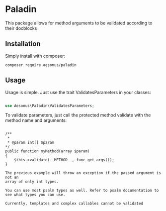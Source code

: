 # Paladin

This package allows for method arguments to be validated according to their docblocks

## Installation

Simply install with composer:

```
composer require aesonus/paladin
```

## Usage

Usage is simple. Just use the trait ValidatesParameters in your classes:

```php

use Aesonus\Paladin\ValidatesParameters;

```

To validate parameters, just call the protected method validate with the method name
and arguments:

```

/**
 *
 * @param int[] $param
*/
public function myMethod(array $param)
{
    $this->validate(__METHOD__, func_get_args());
}

The previous example will throw an exception if the passed argument is not an
array of only int types.

You can use most psalm types as well. Refer to psalm documentation to see what types you can use.

Currently, templates and complex callables cannot be validated